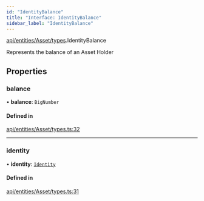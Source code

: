 ```yaml
---
id: "IdentityBalance"
title: "Interface: IdentityBalance"
sidebar_label: "IdentityBalance"
---
```


[api/entities/Asset/types](../../../../../../modules/API/Entities/Asset/Types/Types.md).IdentityBalance

Represents the balance of an Asset Holder

## Properties

### balance

• **balance**: `BigNumber`

#### Defined in

[api/entities/Asset/types.ts:32](https://github.com/PolymeshAssociation/polymesh-sdk/blob/95e180d28/src/api/entities/Asset/types.ts#L32)

___

### identity

• **identity**: [`Identity`](../../../../../../classes/API/Entities/Identity/Identity.md)

#### Defined in

[api/entities/Asset/types.ts:31](https://github.com/PolymeshAssociation/polymesh-sdk/blob/95e180d28/src/api/entities/Asset/types.ts#L31)
